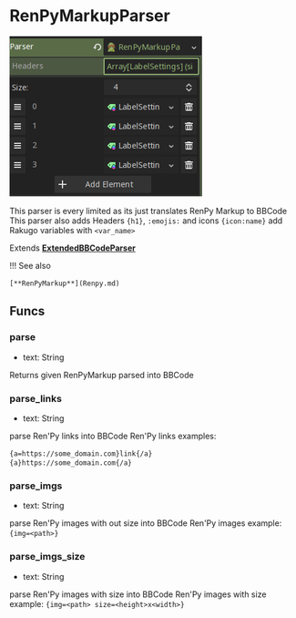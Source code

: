 # RenPyMarkupParser

![img](assets/ren-inspector.png)

This parser is every limited as its just translates RenPy Markup to BBCode
This parser also adds Headers `{h1}`, `:emojis:` and icons `{icon:name}` add Rakugo variables with `<var_name>`

Extends **[ExtendedBBCodeParser]**

!!! See also

    [**RenPyMarkup**](Renpy.md)

## Funcs

### parse

- text: String

Returns given RenPyMarkup parsed into BBCode

### parse_links

- text: String

parse Ren'Py links into BBCode
Ren'Py links examples:

```
{a=https://some_domain.com}link{/a}
{a}https://some_domain.com{/a}
```

### parse_imgs

- text: String

parse Ren'Py images with out size into BBCode
Ren'Py images example:
`{img=<path>}`

### parse_imgs_size

- text: String

parse Ren'Py images with size into BBCode
Ren'Py images with size example:
`{img=<path> size=<height>x<width>}`

[ExtendedBBCodeParser]: ExtendedBBCodeParser.md
